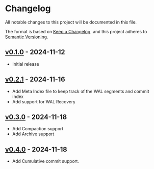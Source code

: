 # Changelog

All notable changes to this project will be documented in this file.

The format is based on [Keep a Changelog](https://keepachangelog.com/en/1.0.0/),
and this project adheres to [Semantic Versioning](https://semver.org/spec/v2.0.0.html).

## [v0.1.0] - 2024-11-12

- Initial release

[v0.1.0]: https://github.com/migzzi/waljs/releases/tag/v0.1.0

## [v0.2.1] - 2024-11-16

- Add Meta Index file to keep track of the WAL segments and commit index
- Add support for WAL Recovery

[v0.2.1]: https://github.com/migzzi/waljs/releases/tag/v0.2.1

## [v0.3.0] - 2024-11-18

- Add Compaction support
- Add Archive support

[v0.3.0]: https://github.com/migzzi/waljs/releases/tag/v0.3.0

## [v0.4.0] - 2024-11-18

- Add Cumulative commit support.

[v0.4.0]: https://github.com/migzzi/waljs/releases/tag/v0.4.0
